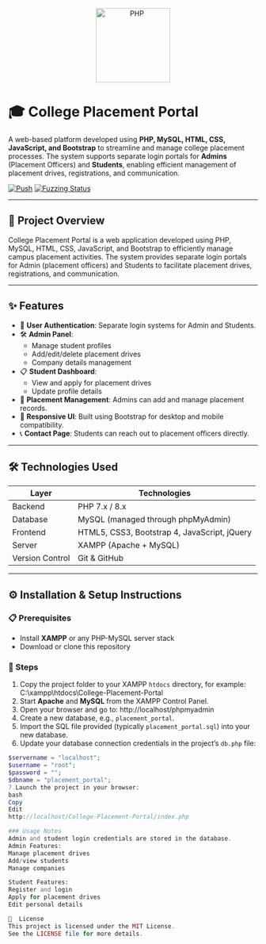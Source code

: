<div align="center"> 
    <a href="https://www.php.net">
        <img
            alt="PHP"
            src="https://www.php.net/images/logos/new-php-logo.svg"
            width="150">
    </a>
</div>

# 🎓 College Placement Portal

A web-based platform developed using **PHP, MySQL, HTML, CSS, JavaScript, and Bootstrap** to streamline and manage college placement processes. The system supports separate login portals for **Admins** (Placement Officers) and **Students**, enabling efficient management of placement drives, registrations, and communication.

[![Push](https://github.com/php/php-src/actions/workflows/push.yml/badge.svg)](https://github.com/php/php-src/actions/workflows/push.yml)
[![Fuzzing Status](https://oss-fuzz-build-logs.storage.googleapis.com/badges/php.svg)](https://bugs.chromium.org/p/oss-fuzz/issues/list?sort=-opened&can=1&q=proj:php)

---

## 🚀 Project Overview

College Placement Portal is a web application developed using PHP, MySQL, HTML, CSS, JavaScript, and Bootstrap to efficiently manage campus placement activities. The system provides separate login portals for Admin (placement officers) and Students to facilitate placement drives, registrations, and communication.

---

## ✨ Features

- 🔐 **User Authentication**: Separate login systems for Admin and Students.
- 🛠️ **Admin Panel**:
  - Manage student profiles
  - Add/edit/delete placement drives
  - Company details management
- 📋 **Student Dashboard**:
  - View and apply for placement drives
  - Update profile details
- 📁 **Placement Management**: Admins can add and manage placement records.
- 📱 **Responsive UI**: Built using Bootstrap for desktop and mobile compatibility.
- 📞 **Contact Page**: Students can reach out to placement officers directly.

---

## 🛠️ Technologies Used

| Layer        | Technologies                            |
|--------------|------------------------------------------|
| Backend      | PHP 7.x / 8.x                            |
| Database     | MySQL (managed through phpMyAdmin)       |
| Frontend     | HTML5, CSS3, Bootstrap 4, JavaScript, jQuery |
| Server       | XAMPP (Apache + MySQL)                   |
| Version Control | Git & GitHub                          |

---

## ⚙️ Installation & Setup Instructions

### 📋 Prerequisites

- Install **XAMPP** or any PHP-MySQL server stack
- Download or clone this repository

### 🧾 Steps

1. Copy the project folder to your XAMPP `htdocs` directory, for example:
C:\xampp\htdocs\College-Placement-Portal
2. Start **Apache** and **MySQL** from the XAMPP Control Panel.
3. Open your browser and go to:
http://localhost/phpmyadmin
4. Create a new database, e.g., `placement_portal`.
5. Import the SQL file provided (typically `placement_portal.sql`) into your new database.
6. Update your database connection credentials in the project’s `db.php` file:
```php
$servername = "localhost";
$username = "root";
$password = "";
$dbname = "placement_portal";
7.Launch the project in your browser:
bash
Copy
Edit
http://localhost/College-Placement-Portal/index.php

### Usage Notes
Admin and student login credentials are stored in the database.
Admin Features:
Manage placement drives
Add/view students
Manage companies

Student Features:
Register and login
Apply for placement drives
Edit personal details

📄  License
This project is licensed under the MIT License.
See the LICENSE file for more details.
